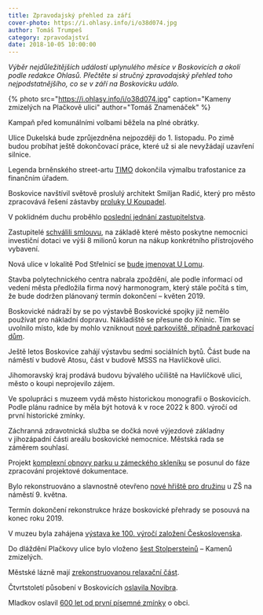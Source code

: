 ```yaml
---
title: Zpravodajský přehled za září
cover-photo: https://i.ohlasy.info/i/o38d074.jpg
author: Tomáš Trumpeš
category: zpravodajství
date: 2018-10-05 10:00:00
---
```


*Výběr nejdůležitějších událostí uplynulého měsíce v Boskovicích a okolí podle redakce Ohlasů. Přečtěte si stručný zpravodajský přehled toho nejpodstatnějšího, co se v září na Boskovicku událo.*

{% photo src="https://i.ohlasy.info/i/o38d074.jpg" caption="Kameny zmizelých na Plačkově ulici" author="Tomáš Znamenáček" %}

Kampaň před komunálními volbami běžela na plné obrátky.

Ulice Dukelská bude zprůjezdněna nejpozději do 1. listopadu. Po zimě budou probíhat ještě dokončovací práce, které už si ale nevyžádají uzavření silnice.

Legenda brněnského street-artu [TIMO](http://www.ohlasy.info/clanky/2018/09/rozhovor-timo.html) dokončila výmalbu trafostanice za finančním úřadem.

Boskovice navštívil světově proslulý architekt Smiljan Radić, který pro město zpracovává řešení zástavby [proluky U Koupadel](http://www.ohlasy.info/clanky/2017/10/proluka-koupadla.html).

V poklidném duchu proběhlo [poslední jednání zastupitelstva](http://www.ohlasy.info/clanky/2018/09/zastupitelstvo.html).

Zastupitelé [schválili smlouvu](http://www.ohlasy.info/clanky/2018/09/zastupitelstvo.html), na základě které město poskytne nemocnici investiční dotaci ve výši 8 milionů korun na nákup konkrétního přístrojového vybavení.

Nová ulice v lokalitě Pod Střelnicí se [bude jmenovat U Lomu](http://www.ohlasy.info/clanky/2018/09/zastupitelstvo.html).

Stavba polytechnického centra nabrala zpoždění, ale podle informací od vedení města předložila firma nový harmonogram, který stále počítá s tím, že bude dodržen plánovaný termín dokončení – květen 2019.

Boskovické nádraží by se po výstavbě Boskovické spojky již nemělo používat pro nákladní dopravu. Nákladiště se přesune do Knínic. Tím se uvolnilo místo, kde by mohlo vzniknout [nové parkoviště, případně parkovací dům](http://www.boskovice.cz/boskovicka-spojka-jiz-pocita-se-nbsp-zachytnym-parkovistem-v-nbsp-boskovicich/d-34762).

Ještě letos Boskovice zahájí výstavbu sedmi sociálních bytů. Část bude na náměstí v budově Atosu, část v budově MSSS na Havlíčkově ulici.

Jihomoravský kraj prodává budovu bývalého učiliště na Havlíčkově ulici, město o koupi neprojevilo zájem.

Ve spolupráci s muzeem vydá město historickou monografii o Boskovicích. Podle plánu radnice by měla být hotová k v roce 2022 k 800. výročí od první historické zmínky.

Záchranná zdravotnická služba se dočká nové výjezdové základny v jihozápadní části areálu boskovické nemocnice. Městská rada se záměrem souhlasí.

Projekt [komplexní obnovy parku u zámeckého skleníku](http://www.boskovice.cz/komplexni-obnova-parku-u-nbsp-zameckeho-skleniku-v-nbsp-boskovicich/d-32587) se posunul do fáze zpracování projektové dokumentace.

Bylo rekonstruováno a slavnostně otevřeno [nové hřiště pro družinu](http://www.boskovice.cz/deti-z-nbsp-druziny-na-zelene-maji-nove-hriste/d-34720) u ZŠ na náměstí 9. května.

Termín dokončení rekonstrukce hráze boskovické přehrady se posouvá na konec roku 2019.

V muzeu byla zahájena [výstava ke 100. výročí založení Československa](http://www.boskovice.cz/okres-boskovice-a-nbsp-navstevu-t-g-masaryka-pripomina-muzeum-regionu-boskovicka/d-34674).

Do dláždění Plačkovy ulice bylo vloženo [šest Stolpersteinů](http://www.boskovice.cz/kameny-zmizelych-na-plackove-pripominaji-obeti-genocidy/d-34645) – Kamenů zmizelých.

Městské lázně mají [zrekonstruovanou relaxační část](http://www.boskovice.cz/novinky-z-lazni-v-boskovicich/d-34643).

Čtvrtstoletí působení v Boskovicích [oslavila Novibra](http://www.boskovice.cz/novibra-slavila-ctvrtstoleti/d-34717).

Mladkov oslavil [600 let od první písemné zmínky](http://www.boskovice.cz/v-mladkove-se-slavilo-600-let/d-34632) o obci.
